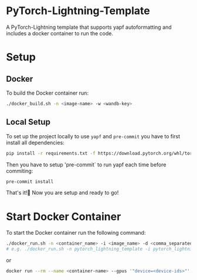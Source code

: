 # PyTorch-Lightning-Template
A PyTorch-Lightning template that supports yapf autoformatting and includes a docker container to run the code.

# Setup

## Docker
To build the Docker container run: 
```bash
./docker_build.sh -n <image-name> -w <wandb-key>
```

## Local Setup
To set up the project locally to use `yapf` and `pre-commit` you have to first install all dependencies:
```bash
pip install -r requirements.txt -f https://download.pytorch.org/whl/torch_stable.html
```

Then you have to setup 'pre-commit` to run yapf each time before commiting:
```bash
pre-commit install
```

That's it!🎊️ 
Now you are setup and ready to go!

# Start Docker Container
To start the Docker container run the following command:
```bash
./docker_run.sh -n <container_name> -i <image_name> -d <comma_separated_device_ids>
# e.g. ./docker_run.sh -n pytorch_lightning_template -i pytorch_lightning_template -d "0,1"
```
or
```bash
docker run --rm --name <container-name> --gpus '"device=<device-ids>"' -v $(pwd):/workspace  -it <image-name> bash
```
